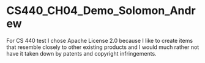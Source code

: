 # CS440_CH04_Demo_Solomon_Andrew
For CS 440 test I chose Apache License 2.0 because I like to create items that resemble closely to other existing products and I would much rather not have it taken down by patents and copyright infringements. 
